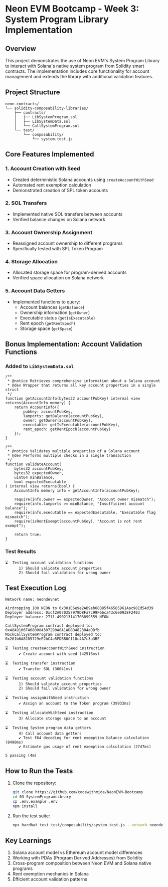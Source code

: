 # Neon EVM Bootcamp - Week 3: System Program Library Implementation

## Overview

This project demonstrates the use of Neon EVM's System Program Library to interact with Solana's native system program from Solidity smart contracts. The implementation includes core functionality for account management and extends the library with additional validation features.

## Project Structure

```
neon-contracts/
└── solidity-composability-libraries/
    ├── contracts/
    │   ├── LibSystemProgram.sol
    │   ├── LibSystemData.sol
    │   └── CallSystemProgram.sol
    └── test/
        └── composability/
            └── system.test.js
```

## Core Features Implemented

### 1. Account Creation with Seed

- Created deterministic Solana accounts using `createAccountWithSeed`
- Automated rent exemption calculation
- Demonstrated creation of SPL token accounts

### 2. SOL Transfers

- Implemented native SOL transfers between accounts
- Verified balance changes on Solana network

### 3. Account Ownership Assignment

- Reassigned account ownership to different programs
- Specifically tested with SPL Token Program

### 4. Storage Allocation

- Allocated storage space for program-derived accounts
- Verified space allocation on Solana network

### 5. Account Data Getters

- Implemented functions to query:
  - Account balances (`getBalance`)
  - Ownership information (`getOwner`)
  - Executable status (`getIsExecutable`)
  - Rent epoch (`getRentEpoch`)
  - Storage space (`getSpace`)

## Bonus Implementation: Account Validation Functions

### Added to `LibSystemData.sol`

```solidity
/**
 * @notice Retrieves comprehensive information about a Solana account
 * @dev Wrapper that returns all key account properties in a single struct
 */
function getAccountInfo(bytes32 accountPubKey) internal view returns(AccountInfo memory) {
    return AccountInfo({
        pubkey: accountPubKey,
        lamports: getBalance(accountPubKey),
        owner: getOwner(accountPubKey),
        executable: getIsExecutable(accountPubKey),
        rent_epoch: getRentEpoch(accountPubKey)
    });
}

/**
 * @notice Validates multiple properties of a Solana account
 * @dev Performs multiple checks in a single transaction
 */
function validateAccount(
    bytes32 accountPubKey,
    bytes32 expectedOwner,
    uint64 minBalance,
    bool expectedExecutable
) internal view returns(bool) {
    AccountInfo memory info = getAccountInfo(accountPubKey);
    
    require(info.owner == expectedOwner, "Account owner mismatch");
    require(info.lamports >= minBalance, "Insufficient account balance");
    require(info.executable == expectedExecutable, "Executable flag mismatch");
    require(isRentExempt(accountPubKey), "Account is not rent exempt");
    
    return true;
}
```

### Test Results

```
⌛  Testing account validation functions
      1) Should validate account properties
      2) Should fail validation for wrong owner
```

## Test Execution Log

```
Network name: neondevnet

Airdropping 100 NEON to 0x301E6e9e2AB9eb68B85f46585961Aac98Ed54d39
Deployer address: 0xcf2A070357979D8Fa7c99F66ca43c6e0938F2403
Deployer balance: 2711.490213141703899559 NEON

CallSystemProgram contract deployed to: 0x48A9106F4680084307290A8A1AD8D482384aDDfb
MockCallSystemProgram contract deployed to: 0x261b6A8C05729eE2bC4a5FDBB0C118c4A7c3a3BF

⌛  Testing createAccountWithSeed instruction
      ✔ Create account with seed (42516ms)
    
⌛  Testing transfer instruction
      ✔ Transfer SOL (36041ms)
    
⌛  Testing account validation functions
      1) Should validate account properties
      2) Should fail validation for wrong owner
    
⌛  Testing assignWithSeed instruction
      ✔ Assign an account to the Token program (39933ms)
    
⌛  Testing allocateWithSeed instruction
      3) Allocate storage space to an account
    
⌛  Testing System program data getters
      4) Call account data getters
      ✔ Test f64 decoding for rent exemption balance calculation (8490ms)
      ✔ Estimate gas usage of rent exemption calculation (2747ms)

5 passing (4m)
```

## How to Run the Tests

1. Clone the repository:

   ```bash
   git clone https://github.com/codewithmide/NeonEVM-Bootcamp
   cd 03-SystemProgramLibrary
   cp .env.example .env
   npm install
   ```

2. Run the test suite:

   ```bash
   npx hardhat test test/composability/system.test.js --network neondevnet
   ```

## Key Learnings

1. Solana account model vs Ethereum account model differences
2. Working with PDAs (Program Derived Addresses) from Solidity
3. Cross-program composition between Neon EVM and Solana native programs
4. Rent exemption mechanics in Solana
5. Efficient account validation patterns
